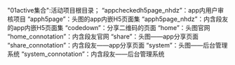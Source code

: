 
"01active集合":活动项目根目录；
“appcheckedh5page_nhdz”：app内用户审核项目
“apph5page”：头图的app内嵌H5页面集
“apph5page_nhdz”：内含段友的app内嵌H5页面集
“codedown”：分享二维码的页面
“home”：头图官网
“home_connotation”：内含段友官网
“share”：头图——app分享页面
“share_connotation”：内含段友——app分享页面
“system”：头图——后台管理系统
“system_connotation”：内含段友——后台管理系统